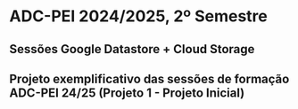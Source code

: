 # ADC-PEI 2024/2025, 2º Semestre
## Sessões Google Datastore + Cloud Storage
## Projeto exemplificativo das sessões de formação ADC-PEI 24/25 (Projeto 1 - Projeto Inicial)
